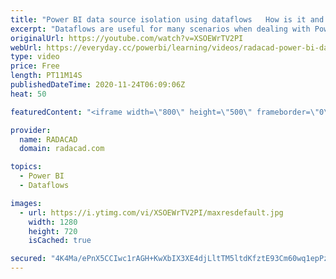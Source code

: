 ```yaml
---
title: "Power BI data source isolation using dataflows   How is it and what are the benefits"
excerpt: "Dataflows are useful for many scenarios when dealing with Power BI. One of their big advantages is the data source isolation and anything that comes with that. Benefits of such architecture are many, including datasets independent from the data source changes, and managing security in another layer from"
originalUrl: https://youtube.com/watch?v=XSOEWrTV2PI
webUrl: https://everyday.cc/powerbi/learning/videos/radacad-power-bi-data-source-isolation-using-dataflows-how-is-it-and-what-are-the-benefits/
type: video
price: Free
length: PT11M14S
publishedDateTime: 2020-11-24T06:09:06Z
heat: 50

featuredContent: "<iframe width=\"800\" height=\"500\" frameborder=\"0\" src=\"https://www.youtube.com/embed/XSOEWrTV2PI\" allow=\"accelerometer; autoplay; encrypted-media; gyroscope; picture-in-picture\" allowfullscreen></iframe>"

provider:
  name: RADACAD
  domain: radacad.com

topics:
  - Power BI
  - Dataflows

images:
  - url: https://i.ytimg.com/vi/XSOEWrTV2PI/maxresdefault.jpg
    width: 1280
    height: 720
    isCached: true

secured: "4K4Ma/ePnX5CCIwc1rAGH+KwXbIX3XE4djLltTM5ltdKfztE93Cm60wq1epPzh24ql0pJL6LHo5Te92QGwvW4A2u7auU42bBo/R2njq/LgfUnv4cYf46/zBflPUX/ltVdFasK0ueG27TWpHUoqQ733fkekUjR1JIpWECAH+uSAe7feZLPKS2XlnZZFBtO6HbaayxqZdZv4uIuSQddv43rOvzzCW9N0jks9F8HVniezy8vguO918P9udHRpx+zvpiEHxJsKSnIIahykXHixZALOCS/LBOvo16/nZ0wT9k2g6vUAqwZYAM+CSrOHWIxczRwEzM79MqClcey6PeOZ+yRF2AqrDGpB+pqwmp0VKjO1ebGAXAqaTKwJ5aBBNzpnTxm2cVHORYR2hL4IBHxdmotIAR3c/yjnU6h/8ofYQkSQc=;N1cysa5ESfUZ56kyE6efnA=="
---
```


